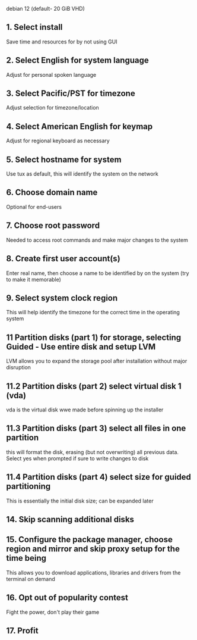debian 12 (default- 20 GiB VHD)
## 1. Select install
Save time and resources for by not using GUI 
## 2. Select English for system language
Adjust for personal spoken language
## 3. Select Pacific/PST for timezone
Adjust selection for timezone/location
## 4. Select American English for keymap
Adjust for regional keyboard as necessary
## 5. Select hostname for system
Use tux as default, this will identify the system on the network
## 6. Choose domain name 
Optional for end-users
## 7. Choose root password
Needed to access root commands and make major changes to the system
## 8. Create first user account(s)
Enter real name, then choose a name to be identified by on the system (try to make it memorable)
## 9. Select system clock region
This will help identify the timezone for the correct time in the operating system
## 11 Partition disks (part 1) for storage, selecting Guided - Use entire disk and setup LVM
LVM allows you to expand the storage pool after installation without major disruption
## 11.2 Partition disks (part 2) select virtual disk 1 (vda)
vda is the virtual disk wwe made before spinning up the installer
## 11.3 Partition disks (part 3) select all files in one partition
this will format the disk, erasing (but not overwriting) all previous data. Select yes when prompted if sure to write changes to disk
## 11.4 Partition disks (part 4) select size for guided partitioning
This is essentially the initial disk size; can be expanded later
## 14. Skip scanning additional disks
## 15. Configure the package manager, choose region and mirror and skip proxy setup for the time being
This allows you to download applications, libraries and drivers from the terminal on demand
## 16. Opt out of popularity contest
Fight the power, don't play their game
## 17. Profit
